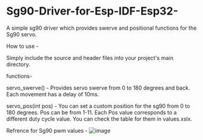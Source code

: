 # Sg90-Driver-for-Esp-IDF-Esp32-
A simple sg90 driver which provides swerve and positional functions for the Sg90 servo.

How to use -

Simply include the source and header files into your project's main directory.

functions- 

servo_swerve() - Provides servo swerve from 0 to 180 degrees and back. Each movement has a delay of 10ms.

servo_pos(int pos) - You can set a custom position for the sg90 from 0 to 180 degrees. 
                      Pos can be from 1-11.
                      Each Pos value corresponds to a different duty cycle value.
                      You can check the table for them in values.xslx.


Refrence for Sg90 pwm values - 
![image](https://github.com/user-attachments/assets/990adc11-f007-46b0-a9a2-4d2243caaaad)

